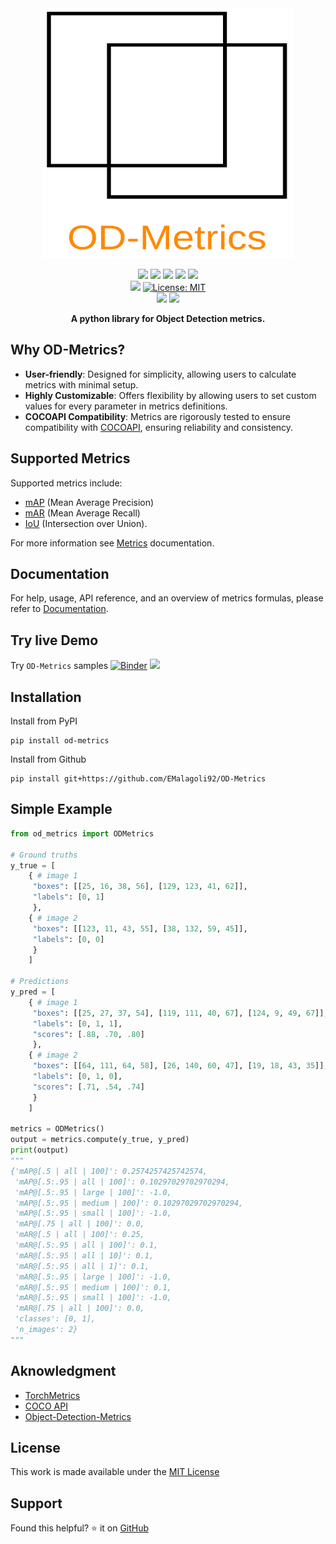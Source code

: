 <div align="center">
<picture>
  <source media="(prefers-color-scheme: dark)" srcset="https://raw.githubusercontent.com/EMalagoli92/OD-Metrics/main/docs/assets/images/logo_dark.svg">
  <source media="(prefers-color-scheme: light)" srcset="https://raw.githubusercontent.com/EMalagoli92/OD-Metrics/main/docs/assets/images/logo_light.svg">
  <img width="400" height="400" src="https://raw.githubusercontent.com/EMalagoli92/OD-Metrics/main/docs/assets/images/logo_light.svg">
</picture>
</div>
<p align="center">
  <img src="https://img.shields.io/endpoint?url=https://gist.githubusercontent.com/EMalagoli92/3f159a4246243b883a5c817ca2d34baa/raw/unit_test.json?kill_cache=1" />
  <img src="https://img.shields.io/endpoint?url=https://gist.githubusercontent.com/EMalagoli92/d23fd688b541d4b303d2baa6ee87e51a/raw/mypy.json?kill_cache=1" />
  <img src="https://img.shields.io/endpoint?url=https://gist.githubusercontent.com/EMalagoli92/3ab4a977b9a0e4ccb7178dd1fa51e1b0/raw/pylint.json?kill_cache=1" />
  <a href="https://codecov.io/gh/EMalagoli92/OD-Metrics">
    <img src="https://codecov.io/gh/EMalagoli92/OD-Metrics/graph/badge.svg?token=U7VJTKGYN6"></a>
  <a href="https://pypi.org/project/od-metrics/#description">
    <img src="https://img.shields.io/endpoint?url=https://gist.githubusercontent.com/EMalagoli92/331395960725a4b47d4ca4977a24e949/raw/version.json?kill_cache=1"></a>
  <br>
  <img src="https://img.shields.io/badge/python-%3E=3.9-yellow.svg?style=flat">
  <a href="https://github.com/EMalagoli92/OD-Metrics/blob/main/LICENSE">
    <img src="https://img.shields.io/badge/License-MIT-blue.svg?style=flat" alt="License: MIT"></a><br>
  <a href="https://mybinder.org/v2/gh/EMalagoli92/OD-metrics/HEAD?labpath=samples%2Fsamples.ipynb">
    <img src="https://mybinder.org/badge_logo.svg"></a>
  <a href="https://colab.research.google.com/github/EMalagoli92/OD-Metrics/blob/main/samples/samples.ipynb">
    <img src="https://img.shields.io/badge/Open%20in%20Colab-blue?logo=google-colab&style=flat&labelColor=555"></a>
</p>

<p align="center">
  <strong>
    A python library for Object Detection metrics.
  </strong>
</p>


## Why OD-Metrics?
- **User-friendly**: Designed for simplicity, allowing users to calculate metrics with minimal setup.
- **Highly Customizable**: Offers flexibility by allowing users to set custom values for every parameter in metrics definitions.
- **COCOAPI Compatibility**: Metrics are rigorously tested to ensure compatibility with [COCOAPI](https://github.com/cocodataset/cocoapi), ensuring reliability and consistency.


## Supported Metrics
Supported metrics include:

- [mAP](https://emalagoli92.github.io/OD-Metrics/map_mar/) (Mean Average Precision)
- [mAR](https://emalagoli92.github.io/OD-Metrics/map_mar/#average-recall) (Mean Average Recall)
- [IoU](https://emalagoli92.github.io/OD-Metrics/iou/) (Intersection over Union).

For more information see [Metrics](https://emalagoli92.github.io/OD-Metrics/iou/) documentation.

## Documentation
For help, usage, API reference, and an overview of metrics formulas, please refer to [Documentation](https://emalagoli92.github.io/OD-Metrics/).


## Try live Demo
Try `OD-Metrics` samples [![Binder](https://mybinder.org/badge_logo.svg)](https://mybinder.org/v2/gh/EMalagoli92/OD-metrics/HEAD?labpath=samples%2Fsamples.ipynb)
  <a href="https://colab.research.google.com/github/EMalagoli92/OD-Metrics/blob/main/samples/samples.ipynb">
    <img src="https://img.shields.io/badge/Open%20in%20Colab-blue?logo=google-colab&style=flat&labelColor=555"></a>


## Installation
Install from PyPI
```
pip install od-metrics
```
Install from Github
```
pip install git+https://github.com/EMalagoli92/OD-Metrics
```


## Simple Example

``` python
from od_metrics import ODMetrics

# Ground truths
y_true = [
    { # image 1
     "boxes": [[25, 16, 38, 56], [129, 123, 41, 62]],
     "labels": [0, 1]
     },
    { # image 2
     "boxes": [[123, 11, 43, 55], [38, 132, 59, 45]],
     "labels": [0, 0]
     }
    ]

# Predictions
y_pred = [
    { # image 1
     "boxes": [[25, 27, 37, 54], [119, 111, 40, 67], [124, 9, 49, 67]],
     "labels": [0, 1, 1],
     "scores": [.88, .70, .80]
     },
    { # image 2
     "boxes": [[64, 111, 64, 58], [26, 140, 60, 47], [19, 18, 43, 35]],
     "labels": [0, 1, 0],
     "scores": [.71, .54, .74]
     }
    ]

metrics = ODMetrics()
output = metrics.compute(y_true, y_pred)
print(output)
"""
{'mAP@[.5 | all | 100]': 0.2574257425742574,
 'mAP@[.5:.95 | all | 100]': 0.10297029702970294,
 'mAP@[.5:.95 | large | 100]': -1.0,
 'mAP@[.5:.95 | medium | 100]': 0.10297029702970294,
 'mAP@[.5:.95 | small | 100]': -1.0,
 'mAP@[.75 | all | 100]': 0.0,
 'mAR@[.5 | all | 100]': 0.25,
 'mAR@[.5:.95 | all | 100]': 0.1,
 'mAR@[.5:.95 | all | 10]': 0.1,
 'mAR@[.5:.95 | all | 1]': 0.1,
 'mAR@[.5:.95 | large | 100]': -1.0,
 'mAR@[.5:.95 | medium | 100]': 0.1,
 'mAR@[.5:.95 | small | 100]': -1.0,
 'mAR@[.75 | all | 100]': 0.0,
 'classes': [0, 1],
 'n_images': 2}
"""
```


## Aknowledgment
- [TorchMetrics](https://github.com/Lightning-AI/torchmetrics)
- [COCO API](https://github.com/cocodataset/cocoapi)
- [Object-Detection-Metrics](https://github.com/rafaelpadilla/Object-Detection-Metrics)

## License
This work is made available under the [MIT License](https://github.com/EMalagoli92/OD-Metrics/blob/main/LICENSE)

## Support
Found this helpful? ⭐ it on [GitHub](https://github.com/EMalagoli92/OD-Metrics)
